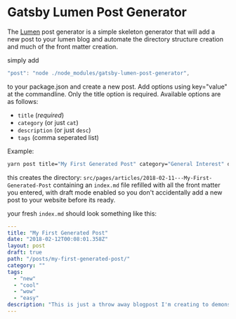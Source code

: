 # Gatsby Lumen Post Generator

The [Lumen](https://github.com/alxshelepenok/gatsby-starter-lumen) post generator is a simple skeleton generator that will add a new post to your lumen blog and automate the directory structure creation and much of the front matter creation.

simply add

```js
"post": "node ./node_modules/gatsby-lumen-post-generator",
```

to your package.json and create a new post. Add options using key="value" at the commandline. Only the title option is required. Available options are as follows:

* `title` (_required_)
* `category` (or just `cat`)
* `description` (or just `desc`)
* `tags` (comma seperated list)

Example:

```zsh
yarn post title="My First Generated Post" category="General Interest" desc="This is just a throw away blogpost I'm creating to demonstrate the post generator" tags=new,cool,wow,easy
```

this creates the directory: `src/pages/articles/2018-02-11---My-First-Generated-Post` containing an `index.md` file refilled with all the front matter you entered, with draft mode enabled so you don't accidentally add a new post to your website before its ready.

your fresh `index.md` should look something like this:

```yml
---
title: "My First Generated Post"
date: "2018-02-12T00:08:01.358Z"
layout: post
draft: true
path: "/posts/my-first-generated-post/"
category: ""
tags:
  - "new"
  - "cool"
  - "wow"
  - "easy"
description: "This is just a throw away blogpost I'm creating to demonstrate the post generator"
---
```
